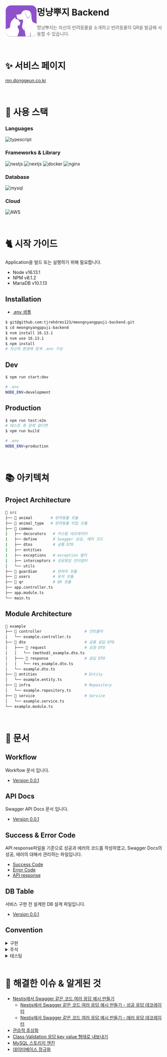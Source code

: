 # 멍냥뿌지 Backend<img src="./logo.png" align=left width="100" alt="Nest Logo" />

> 멍냥뿌지는 자신의 반려동물을 소개하고 반려동물의 QR을 발급해 사용할 수 있습니다.

<br/>

# ✨ 서비스 페이지

[mn.donggeun.co.kr](mn.donggeun.co.kr)

</br>

# 🌿 사용 스택

### Languages

![typescript](https://img.shields.io/badge/TypeScript-007ACC?style=for-the-badge&logo=typescript&logoColor=white)

### Frameworks & Library

![nestjs](https://img.shields.io/badge/nestjs-E0234E?style=for-the-badge&logo=nestjs&logoColor=white)
![nextjs](https://img.shields.io/badge/Next.js-000000?style=for-the-badge&logo=Next.js&logoColor=white)
![docker](https://img.shields.io/badge/Docker-2CA5E0?style=for-the-badge&logo=docker&logoColor=white)
![nginx](https://img.shields.io/badge/Nginx-009639?style=for-the-badge&logo=nginx&logoColor=white)

### Database

![mysql](https://img.shields.io/badge/MySQL-005C84?style=for-the-badge&logo=mysql&logoColor=white)

### Cloud

![AWS](https://img.shields.io/badge/Amazon_AWS-FF9900?style=for-the-badge&logo=amazonaws&logoColor=white)

<br/>

# 🐈 시작 가이드

Application을 빌드 또는 실행하기 위해 필요합니다.

- Node v16.13.1
- NPM v8.1.2
- MariaDB v10.1.13

## Installation

- [.env 샘플](./docs/Env.md)

```bash
$ git@github.com:tjrehdrms123/meongnyangppuji-backend.git
$ cd meongnyangppuji-backend
$ nvm install 16.13.1
$ nvm use 16.13.1
$ npm install
# 자신의 환경에 맞게 .env 구성
```

## Dev

```bash
$ npm run start:dev
```

```bash
# .env
NODE_ENV=development
```

## Production

```bash
$ npm run test:e2e
# 테스트 후 문제 없다면
$ npm run build
```

```bash
# .env
NODE_ENV=production
```

<br/>

# 📚 아키텍쳐

## Project Architecture

```bash
📂 src
├── 📂 animal        # 반려동물 모듈
├── 📂 animal_type   # 반려동물 타입 모듈
├── 📂 common
|   ├── decorators   # 커스텀 데코레이터
|   ├── define       # Swagger 성공, 에러 코드
|   ├── dtos         # 공통 DTO
|   ├── entities
|   ├── exceptions   # exception 필터
|   ├── interceptors # 성공응답 인터셉터
│   └── utils
├── 📂 guardian       # 반려자 모듈
├── 📂 users          # 유저 모듈
├── 📂 qr             # QR 모듈
├── app.controller.ts
├── app.module.ts
└── main.ts
```

## Module Architecture

```bash
📂 example
├── 📂 controller                   # 컨트롤러
│   └── example.controller.ts
├── 📂 dto                          # 공통 응답 DTO
│   ├─── 📂 request                 # 요청 DTO
│   │   └── (method)_example.dto.ts
│   ├─── 📂 response                # 응답 DTO
│   │   └── res_example.dto.ts
│   └── example.dto.ts
├── 📂 entities                     # Entity
│   └── example.entity.ts
├── 📂 infra                        # Repository
│   └── example.repository.ts
├── 📂 service                      # Service
│   └── example.service.ts
└── example.module.ts
```

<br/>


# 📝 문서

## Workflow

Workflow 문서 입니다.

- [Version 0.0.1](./docs/animal_registration_workflow.md)

## API Docs

Swagger API Docs 문서 입니다.

- [Version 0.0.1](./docs/api/swagger.html)

## Success & Error Code

API response파일을 기준으로 성공과 에러의 코드를 작성하였고, Swagger Docs의 성공, 에러의 대해서 관리하는 파일입니다.

- [Success Code](./src/common/define/SuccessDefine.ts)
- [Error Code](./src/common/define/ErrorDefine.ts)
- [API response](./docs/Swagger.md)

## DB Table

서비스 구현 전 설계한 DB 설계 파일입니다.

- [Version 0.0.1](./docs/DB.md)

## Convention

<details>
  <summary> 구현 </summary>

  <div markdown="1">

### 추가) 새로운 모듈

- Repository -> Service -> Controller 순으로 구현하고 있습니다.
- API를 완성 후 Testing을 통해 동작하는지 파악하고 있습니다.<br/>
  ㄴ 예외가 발생한다면 필요에 따라 처리합니다.(처리하지 않을 경우 `E2E 주석`을 달아 추 후 처리하기 쉽게 주석을 작성합니다.)<br/>
  `// E2E: 테스트에서 삭제된 행에 있는 detail_name값과 동일한 값을 넣었을떄 500에러 발생 -> 하지만 해당 경우는 없을거기 떄문에 발생하면 추 후 예외처리`

### 수정) 리팩토링 / 버그

- `리팩토링`을 진행할때는 버그가 발생해도 수정하지 않고, `버그`가 발생해 수정할때는 코드 리팩토링을 진행하지 않도록 구분해서 작업합니다.
  - [참고: 리팩토링의 중요성](https://github.com/tjrehdrms123/TIL/blob/main/study/ETC/Refactoring/%5B%EB%A7%88%ED%8B%B4%20%ED%8C%8C%EC%9A%B8%EB%9F%AC%5D%20%EB%A6%AC%ED%8C%A9%ED%86%A0%EB%A7%81%EC%9D%98%20%EC%A4%91%EC%9A%94%EC%84%B1%20feat.%ED%85%8C%EC%8A%A4%ED%8A%B8%20%EC%BD%94%EB%93%9C%EB%A5%BC%20%EC%A7%9C%EB%8A%94%20%EC%9D%B4%EC%9C%A0%20%EC%A0%95%EB%A6%AC.md)

### 삭제) 기능삭제

- 기능 삭제시에는 해당 메소드를 사용중인지 확인하고, Entity와 DB Table을 직접 확인해 다른 테이블과 의존성이 있는지 먼저 확인 합니다.

  </div>

</details>

<details>
  <summary> 주석 </summary>
  <div markdown="1">
  
  ### 주석 설정 셋팅
  `TODO Highlight` Extension을 사용해 아래의 문서의 JSON을 `settting.json`에 추가합니다.
  - [TODO Highlight](./docs/Highlight.md)

### Read: `핵심 로직`이거나 주석이 있을때 `가독성이 상승하는 로직`에는 다음과 같이 주석을 작성합니다.

```typescript
// Read: JWT 토근 발급(토큰을 복호화했을때 유저의 ID가 나옵니다.)
const jwt = await this.jwtService.signAsync(
  { user_id: user.id },
  { secret: this.configService.get('SECRET_KEY') },
);
```

### E2E: `테스팅 후` 오류가 발생하거나 추 후 수정이 필요할때 다음과 같이 주석을 작성합니다.

```typescript
// E2E: 테스트에서 삭제된 행에 있는 detail_name값과 동일한 값을 넣었을떄 500에러 발생 -> 하지만 해당 경우는 없을거기 떄문에 발생하면 추 후 예외처리`
```

### Method: `CRUD` 작업인 경우는 아래와 같이 주석을 답니다.

```typescript
/**
 * POST: 반려동물 종류 등록
 * @param animalTypeData: 생성 정보
 * @returns
 */
```

### Exception: `예외 처리`는 아래와 같이 주석을 답니다.

- 해당 코드는 보통 `Service Layer`에서 처리합니다.

```typescript
// Exception: 동일한 반려동물이 존재할 시
const exceptionExitsAnimalType =
  await this.animalTypeRepository.findOneByDetailName(detail_name);
if (exceptionExitsAnimalType) {
  throw new BadRequestException(ErrorDefine['ERROR-1000']);
}
```

### FEAT: `기능 구현이 필요한 경우` 다음과 같이 주석을 작성합니다.

```typescript
// FEAT: 반려자 삭제 기능 구현이 필요합니다.
```

### MODIF: `기능 변경이 필요한 경우` 다음과 같이 주석을 작성합니다.

```typescript
// MODIF: 반려자 삭제 기능 변경이 필요합니다.
```

### ERROR: `기능 오류가 발생한 경우` 다음과 같이 주석을 작성합니다.

```typescript
// ERROR: 유저 삭제 후 생성시 오류 발생 원인은(SoftDelete로 예상).
```

  </div>
</details>

<details>
  <summary> 테스팅 </summary>

  <div markdown="1">

### E2E

모듈별로 테스트하기 위해 `package.json`에 다음과 같이 셋팅을 진행 합니다.

```json
"scripts": {
  ...
  "test:e2e": "jest --config ./test/test/test-jest-e2e.json",
}
```

`테스트 객체`를 만들떄는 아래와 같이 `testData` 프로퍼티를 통해 필요한 테스트 객체를 만들고 있습니다.

```typescript
const testData = {
  name: "강아지",
  detailName: "푸들",
  animalType: {},
  ...
};

testData.animalType = {
  name: testData.name,
  detail_name: testData.detailName
};
```

  </div>
</details>

</br>

# 📢 해결한 이슈 & 알게된 것

- [Nestjs에서 Swagger 같은 코드 여러 응답 예시 만들기](https://github.com/tjrehdrms123/TIL/blob/main/study/JS/Node.js/Nest.js/Utility/Swagger/Nestjs%EC%97%90%EC%84%9C%20Swagger%20%EA%B0%99%EC%9D%80%20%EC%BD%94%EB%93%9C%20%EC%97%AC%EB%9F%AC%20%EC%9D%91%EB%8B%B5%20%EC%98%88%EC%8B%9C%20%EB%A7%8C%EB%93%A4%EA%B8%B0.md)
  - [Nestjs에서 Swagger 같은 코드 여러 응답 예시 만들기 - 성공 응답 데코레이터](https://github.com/tjrehdrms123/TIL/blob/main/study/JS/Node.js/Nest.js/Utility/Swagger/Nestjs%EC%97%90%EC%84%9C%20Swagger%20%EA%B0%99%EC%9D%80%20%EC%BD%94%EB%93%9C%20%EC%97%AC%EB%9F%AC%20%EC%9D%91%EB%8B%B5%20%EC%98%88%EC%8B%9C%20%EB%A7%8C%EB%93%A4%EA%B8%B0%20-%20%EC%84%B1%EA%B3%B5%20%EC%9D%91%EB%8B%B5%20%EB%8D%B0%EC%BD%94%EB%A0%88%EC%9D%B4%ED%84%B0.md)
  - [Nestjs에서 Swagger 같은 코드 여러 응답 예시 만들기 - 에러 응답 데코레이터](https://github.com/tjrehdrms123/TIL/blob/main/study/JS/Node.js/Nest.js/Utility/Swagger/Nestjs%EC%97%90%EC%84%9C%20Swagger%20%EA%B0%99%EC%9D%80%20%EC%BD%94%EB%93%9C%20%EC%97%AC%EB%9F%AC%20%EC%9D%91%EB%8B%B5%20%EC%98%88%EC%8B%9C%20%EB%A7%8C%EB%93%A4%EA%B8%B0%20-%20%EC%97%90%EB%9F%AC%20%EC%9D%91%EB%8B%B5%20%EB%8D%B0%EC%BD%94%EB%A0%88%EC%9D%B4%ED%84%B0.md)
- [관습적 추상화](https://github.com/tjrehdrms123/TIL/blob/main/study/Codereview/%EA%B4%80%EC%8A%B5%EC%A0%81%20%EC%B6%94%EC%83%81%ED%99%94.md)
- [Class-Validation 응답 key value 형태로 내보내기](https://github.com/tjrehdrms123/TIL/blob/main/study/JS/Node.js/Nest.js/Utility/Class-Validation%20%EC%9D%91%EB%8B%B5%20key%20value%20%ED%98%95%ED%83%9C%EB%A1%9C%20%EB%82%B4%EB%B3%B4%EB%82%B4%EA%B8%B0.md)
- [MySQL 스토리지 엔진](https://github.com/tjrehdrms123/TIL/blob/main/study/Database/Basic/%EC%8A%A4%ED%86%A0%EB%A6%AC%EC%A7%80%20%EC%97%94%EC%A7%84.md)
- [데이터베이스 정규화](https://github.com/tjrehdrms123/TIL/blob/main/study/Database/Basic/%EC%A0%95%EA%B7%9C%ED%99%94.md)
